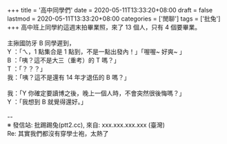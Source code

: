 +++
title = '高中同學們'
date = 2020-05-11T13:33:20+08:00
draft = false
lastmod = 2020-05-11T13:33:20+08:00
categories = ['閒聊']
tags = ['批兔']
+++
高中班上同學約這週末拍畢業照，來了 13 個人，只有 4 個要畢業。<br>
<br>
主揪國防牙 B 同學遲到，<br>
Y ：「ㄟ，1 點集合是 1 點到，不是一點出發內！」「喔喔~ 好爽~ 」<br>
B ：「咦？這不是大三（重考）的 T 嗎？」<br>
T ：「？？？」<br>
我：「咦？這不是還有 14 年才退伍的 B 嗎？」<br>
<br>
我：「Y 你確定要讀博之後，晚上一個人時，不會突然很後悔嗎？」<br>
Y ：「我想到 B 就覺得還好。」<br>
<br>
--<br>
※ 發信站: 批踢踢兔(ptt2.cc), 來自: xxx.xxx.xxx.xxx (臺灣)<br>
Re: 其實我們都沒有穿學士袍，太熱了<br>
